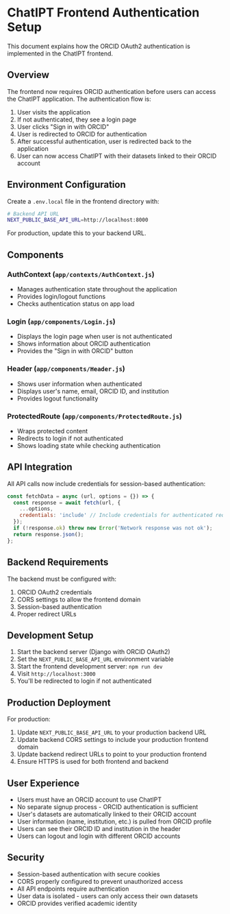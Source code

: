 # ChatIPT Frontend Authentication Setup

This document explains how the ORCID OAuth2 authentication is implemented in the ChatIPT frontend.

## Overview

The frontend now requires ORCID authentication before users can access the ChatIPT application. The authentication flow is:

1. User visits the application
2. If not authenticated, they see a login page
3. User clicks "Sign in with ORCID" 
4. User is redirected to ORCID for authentication
5. After successful authentication, user is redirected back to the application
6. User can now access ChatIPT with their datasets linked to their ORCID account

## Environment Configuration

Create a `.env.local` file in the frontend directory with:

```bash
# Backend API URL
NEXT_PUBLIC_BASE_API_URL=http://localhost:8000
```

For production, update this to your backend URL.

## Components

### AuthContext (`app/contexts/AuthContext.js`)
- Manages authentication state throughout the application
- Provides login/logout functions
- Checks authentication status on app load

### Login (`app/components/Login.js`)
- Displays the login page when user is not authenticated
- Shows information about ORCID authentication
- Provides the "Sign in with ORCID" button

### Header (`app/components/Header.js`)
- Shows user information when authenticated
- Displays user's name, email, ORCID ID, and institution
- Provides logout functionality

### ProtectedRoute (`app/components/ProtectedRoute.js`)
- Wraps protected content
- Redirects to login if not authenticated
- Shows loading state while checking authentication

## API Integration

All API calls now include credentials for session-based authentication:

```javascript
const fetchData = async (url, options = {}) => {
  const response = await fetch(url, {
    ...options,
    credentials: 'include' // Include credentials for authenticated requests
  });
  if (!response.ok) throw new Error('Network response was not ok');
  return response.json();
};
```

## Backend Requirements

The backend must be configured with:

1. ORCID OAuth2 credentials
2. CORS settings to allow the frontend domain
3. Session-based authentication
4. Proper redirect URLs

## Development Setup

1. Start the backend server (Django with ORCID OAuth2)
2. Set the `NEXT_PUBLIC_BASE_API_URL` environment variable
3. Start the frontend development server: `npm run dev`
4. Visit `http://localhost:3000`
5. You'll be redirected to login if not authenticated

## Production Deployment

For production:

1. Update `NEXT_PUBLIC_BASE_API_URL` to your production backend URL
2. Update backend CORS settings to include your production frontend domain
3. Update backend redirect URLs to point to your production frontend
4. Ensure HTTPS is used for both frontend and backend

## User Experience

- Users must have an ORCID account to use ChatIPT
- No separate signup process - ORCID authentication is sufficient
- User's datasets are automatically linked to their ORCID account
- User information (name, institution, etc.) is pulled from ORCID profile
- Users can see their ORCID ID and institution in the header
- Users can logout and login with different ORCID accounts

## Security

- Session-based authentication with secure cookies
- CORS properly configured to prevent unauthorized access
- All API endpoints require authentication
- User data is isolated - users can only access their own datasets
- ORCID provides verified academic identity 